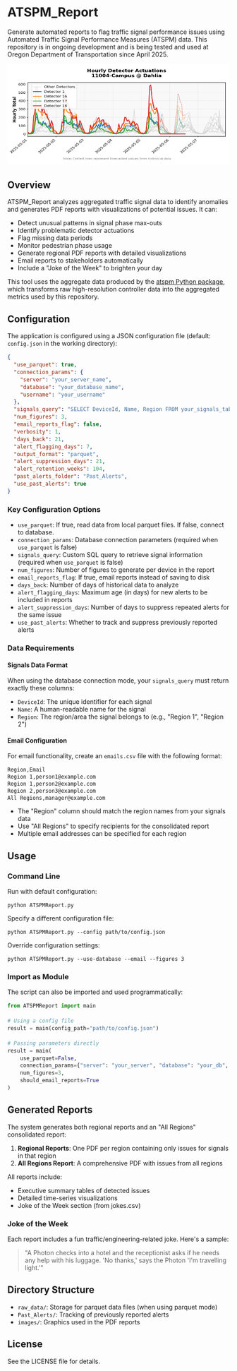 # ATSPM_Report

Generate automated reports to flag traffic signal performance issues using Automated Traffic Signal Performance Measures (ATSPM) data. This repository is in ongoing development and is being tested and used at Oregon Department of Transportation since April 2025.

![Example Detector Alert](Example_Detector_Alert.png)

## Overview

ATSPM_Report analyzes aggregated traffic signal data to identify anomalies and generates PDF reports with visualizations of potential issues. It can:

- Detect unusual patterns in signal phase max-outs
- Identify problematic detector actuations
- Flag missing data periods
- Monitor pedestrian phase usage
- Generate regional PDF reports with detailed visualizations
- Email reports to stakeholders automatically
- Include a "Joke of the Week" to brighten your day

This tool uses the aggregate data produced by the [atspm Python package](https://github.com/ShawnStrasser/atspm), which transforms raw high-resolution controller data into the aggregated metrics used by this repository.

## Configuration

The application is configured using a JSON configuration file (default: `config.json` in the working directory):

```json
{
  "use_parquet": true,
  "connection_params": {
    "server": "your_server_name",
    "database": "your_database_name",
    "username": "your_username"
  },
  "signals_query": "SELECT DeviceId, Name, Region FROM your_signals_table",
  "num_figures": 3,
  "email_reports_flag": false,
  "verbosity": 1,
  "days_back": 21,
  "alert_flagging_days": 7,
  "output_format": "parquet",
  "alert_suppression_days": 21,
  "alert_retention_weeks": 104,
  "past_alerts_folder": "Past_Alerts",
  "use_past_alerts": true
}
```

### Key Configuration Options

- `use_parquet`: If true, read data from local parquet files. If false, connect to database.
- `connection_params`: Database connection parameters (required when `use_parquet` is false)
- `signals_query`: Custom SQL query to retrieve signal information (required when `use_parquet` is false)
- `num_figures`: Number of figures to generate per device in the report
- `email_reports_flag`: If true, email reports instead of saving to disk
- `days_back`: Number of days of historical data to analyze
- `alert_flagging_days`: Maximum age (in days) for new alerts to be included in reports
- `alert_suppression_days`: Number of days to suppress repeated alerts for the same issue
- `use_past_alerts`: Whether to track and suppress previously reported alerts

### Data Requirements

#### Signals Data Format

When using the database connection mode, your `signals_query` must return exactly these columns:

- `DeviceId`: The unique identifier for each signal
- `Name`: A human-readable name for the signal
- `Region`: The region/area the signal belongs to (e.g., "Region 1", "Region 2")


#### Email Configuration

For email functionality, create an `emails.csv` file with the following format:

```
Region,Email
Region 1,person1@example.com
Region 1,person2@example.com
Region 2,person3@example.com
All Regions,manager@example.com
```

- The "Region" column should match the region names from your signals data
- Use "All Regions" to specify recipients for the consolidated report
- Multiple email addresses can be specified for each region

## Usage

### Command Line

Run with default configuration:
```
python ATSPMReport.py
```

Specify a different configuration file:
```
python ATSPMReport.py --config path/to/config.json
```

Override configuration settings:
```
python ATSPMReport.py --use-database --email --figures 3
```

### Import as Module

The script can also be imported and used programmatically:

```python
from ATSPMReport import main

# Using a config file
result = main(config_path="path/to/config.json")

# Passing parameters directly
result = main(
    use_parquet=False,
    connection_params={"server": "your_server", "database": "your_db", "username": "your_user"},
    num_figures=3,
    should_email_reports=True
)
```

## Generated Reports

The system generates both regional reports and an "All Regions" consolidated report:

1. **Regional Reports**: One PDF per region containing only issues for signals in that region
2. **All Regions Report**: A comprehensive PDF with issues from all regions

All reports include:
- Executive summary tables of detected issues
- Detailed time-series visualizations
- Joke of the Week section (from jokes.csv)

### Joke of the Week

Each report includes a fun traffic/engineering-related joke. Here's a sample:

> "A Photon checks into a hotel and the receptionist asks if he needs any help with his luggage. 'No thanks,' says the Photon 'I'm travelling light.'"

## Directory Structure

- `raw_data/`: Storage for parquet data files (when using parquet mode)
- `Past_Alerts/`: Tracking of previously reported alerts
- `images/`: Graphics used in the PDF reports

## License

See the LICENSE file for details.
